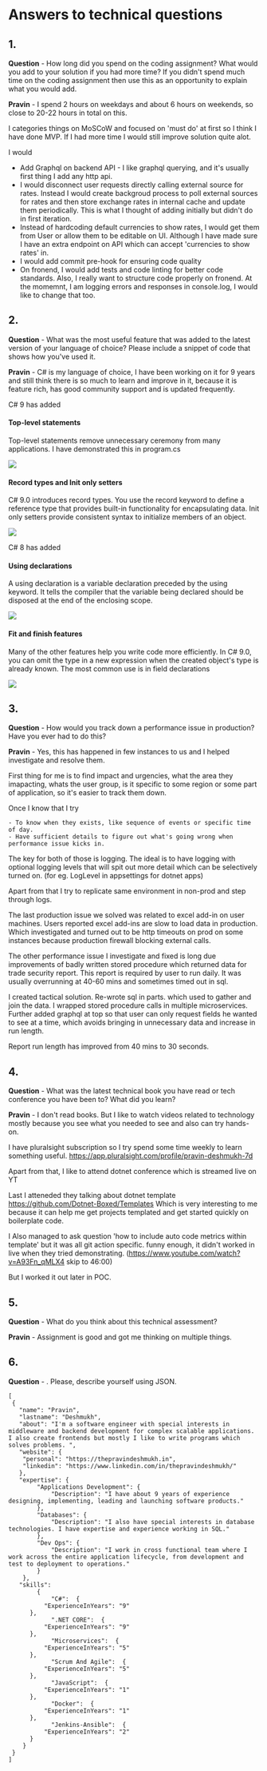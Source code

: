 
# Answers to technical questions


## 1. 
**Question** - How long did you spend on the coding assignment? What would you add to your solution if you had
more time? If you didn't spend much time on the coding assignment then use this as an opportunity to
explain what you would add. 

**Pravin** - I spend 2 hours on weekdays and about 6 hours on weekends, so close to 20-22 hours in total on this.

I categories things on MoSCoW and focused on 'must do' at first so I think I have done MVP.
If I had more time I would still improve solution quite alot.

I would 

  - Add Graphql on backend API - I like graphql querying, and it's usually first thing I add any http api.
  - I would disconnect user requests directly calling external source for rates.
  Instead I would create backgroud process to poll external sources for rates 
  and then store exchange rates in internal cache and update them periodically.
  This is what I thought of adding initially but didn't do in first iteration.
  - Instead of hardcoding default currencies to show rates, I would get them from User or allow them to be editable on UI.
  Although I have made sure I have an extra endpoint on API which can accept 'currencies to show rates' in.
  - I would add commit pre-hook for ensuring code quality
  - On fronend, I would add tests and code linting for better code standards.
  Also, I really want to structure code properly on fronend.
  At the momemnt, I am logging errors and responses in console.log, 
  I would like to change that too.


## 2. 
**Question** - What was the most useful feature that was added to the latest version of your language of choice?
Please include a snippet of code that shows how you've used it.

**Pravin** - C# is my language of choice, I have been working on it for 9 years and still think there is so much to learn and improve in it, 
because it is feature rich, has good community support and is updated frequently.

C# 9 has added

#### Top-level statements 
Top-level statements remove unnecessary ceremony from many applications. 
I have demonstrated this in program.cs

![](img/program_cs.JPG)

#### Record types and Init only setters
C# 9.0 introduces record types. You use the record keyword to define a reference type that provides built-in functionality for encapsulating data.
Init only setters provide consistent syntax to initialize members of an object.

![](img/Records_cs.JPG)

C# 8 has added

#### Using declarations
A using declaration is a variable declaration preceded by the using keyword. It tells the compiler that the variable being declared should be disposed at the end of the enclosing scope.

![](img/using_cs.JPG)

#### Fit and finish features
Many of the other features help you write code more efficiently. In C# 9.0, you can omit the type in a new expression when the created object's type is already known. The most common use is in field declarations

![](img/fitnfinish.JPG)


## 3. 
**Question** - How would you track down a performance issue in production? Have you ever had to do this?

**Pravin** - Yes, this has happened in few instances to us and I helped investigate and resolve them.

First thing for me is to find impact and urgencies, what the area they imapacting, whats the user group, is it specific to some region or some part of application,
so it's easier to track them down.

Once I know that I try 

    - To know when they exists, like sequence of events or specific time of day.
    - Have sufficient details to figure out what's going wrong when performance issue kicks in.

The key for both of those is logging. The ideal is to have logging with optional logging levels that will spit out more detail which can be selectively turned on.
(for eg. LogLevel in appsettings for dotnet apps)
    
Apart from that I try to replicate same environment in non-prod and step through logs.

The last production issue we solved was related to excel add-in on user machines.
Users reported excel add-ins are slow to load data in production.
Which investigated and turned out to be http timeouts on prod on some instances because production firewall blocking external calls.

The other performance issue I investigate and fixed is long due improvements of badly written stored procedure which returned data for trade security report. 
This report is required by user to run daily. It was usually overrunning at 40-60 mins and sometimes timed out in sql.

I created tactical solution.
Re-wrote sql in parts. which used to gather and join the data.
I wrapped stored procedure calls in multiple microservices.
Further added graphql at top so that user can only request fields he wanted to see at a time, which avoids bringing in unnecessary data and increase in run length.

Report run length has improved from 40 mins to 30 seconds.

## 4. 
**Question** - What was the latest technical book you have read or tech conference you have been to? What did you
learn?

**Pravin** - I don't read books. But I like to watch videos related to technology mostly because you see what you needed to see and also can try hands-on.

I have pluralsight subscription so I try spend some time weekly to learn something useful.
https://app.pluralsight.com/profile/pravin-deshmukh-7d

Apart from that, I like to attend dotnet conference which is streamed live on YT

Last I atteneded they talking about dotnet template https://github.com/Dotnet-Boxed/Templates
Which is very interesting to me because it can help me get projects templated and get started quickly on boilerplate code.

I Also managed to ask question 'how to include auto code metrics within template' but it was all git action specific.
funny enough, it didn't worked in live when they tried demonstrating. (https://www.youtube.com/watch?v=A93Fn_qMLX4 skip to 46:00)

But I worked it out later in POC.

## 5. 
**Question** -  What do you think about this technical assessment?

**Pravin** - Assignment is good and got me thinking on multiple things.


## 6. 
**Question** - . Please, describe yourself using JSON.

```
[
 {
   "name": "Pravin",
   "lastname": "Deshmukh",
   "about": "I'm a software engineer with special interests in middleware and backend development for complex scalable applications. I also create frontends but mostly I like to write programs which solves problems. ",
   "website": {
	"personal": "https://thepravindeshmukh.in",
	"linkedin": "https://www.linkedin.com/in/thepravindeshmukh/"
   },
   "expertise": {
		"Applications Development": {
			"Description": "I have about 9 years of experience designing, implementing, leading and launching software products."
		},
		"Databases": {
			"Description": "I also have special interests in database technologies. I have expertise and experience working in SQL."
		},
		"Dev Ops": {
			"Description": "I work in cross functional team where I work across the entire application lifecycle, from development and test to deployment to operations."
		}
	},
   "skills": 
		{
			"C#":  {
          "ExperienceInYears": "9"
      },
			".NET CORE":  {
          "ExperienceInYears": "9"
      },
			"Microservices":  {
          "ExperienceInYears": "5"
      },
			"Scrum And Agile":  {
          "ExperienceInYears": "5"
      },
			"JavaScript":  {
          "ExperienceInYears": "1"
      },
			"Docker":  {
          "ExperienceInYears": "1"
      },
			"Jenkins-Ansible":  {
          "ExperienceInYears": "2"
      }
    }
 }
]
```
